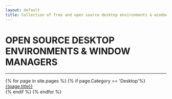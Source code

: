 ```yaml
--- 
layout: default
title: Collection of free and open source desktop environments & window managers.
---
```

<div class="desktop">
    <h1>OPEN SOURCE DESKTOP ENVIRONMENTS & WINDOW MANAGERS</h1>
    <hr>    
    <div class="row">
        {% for page in site.pages %}
            {% if page.Category == 'Desktop'%}
                <div class="col-md-3">
                    <a href="{{page.url}}">{{page.title}}</a>
                </div>
            {% endif %}
        {% endfor %}
    </div>
</div>